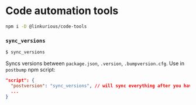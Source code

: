 # Code automation tools

```sh
npm i -D @linkurious/code-tools
```

### `sync_versions`

```sh
$ sync_versions
```
Syncs versions between `package.json`, `.version`, `.bumpversion.cfg`. Use in `postbump` npm script:

```json
"script": {
  "postversion": "sync_versions", // will sync everything after you have changed the versions
  ...
}
```
